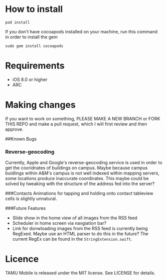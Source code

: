 # How to install
```
pod install
```
If you don't have cocoapods installed on your machine, run this command in order to install the gem
```
sudo gem install cocoapods
```
# Requirements
- iOS 8.0 or higher
- ARC

# Making changes
If you want to work on something, PLEASE MAKE A NEW BRANCH or FORK THIS REPO and make a pull request, which I will first review and then approve.

##Known Bugs
### Reverse-geocoding
Currently, Apple and Google's reverse-geocoding service is used in order to get the cooridnates of buildings on campus. Maybe because campus buidlings within A&M's campus is not well indexed within mapping servers, some locations produce inaccurate coordinates. This maybe could be solved by tweaking with the structure of the address fed into the server?

###Contacts
Animations for tapping and holding onto contact tableview cells is slightly unnatural.

###Future Features
- Slide show in the home view of all images from the RSS feed
- Scheduler in home screen via navgiation bar?
- Link for donwloading images from the RSS feed is currently being RegExed. Maybe use an HTML parser to do this in the future? The current RegEx can be found in the `StringExtension.swift`.

# Licence
TAMU Mobile is released under the MIT license. See LICENSE for details.
